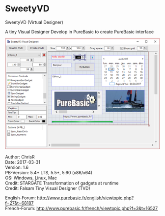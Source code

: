 # SweetyVD
SweetyVD (Virtual Designer)

A tiny Visual Designer Develop in PureBasic to create PureBasic interface

![Alt text](/ScreenShot/SweetyVD.png?raw=true "SweetyVD")

Author: ChrisR <br />
Date: 2017-03-31 <br />
Version: 1.6 <br />
PB-Version: 5.4* LTS, 5.5*, 5.60 (x86/x64) <br />
OS: Windows, Linux, Mac <br />
Credit: STARGÅTE Transformation of gadgets at runtime<br />
Credit: Falsam Tiny Visual Designer (TVD) <br />

English-Forum: http://www.purebasic.fr/english/viewtopic.php?f=27&t=68187 <br />
French-Forum: http://www.purebasic.fr/french/viewtopic.php?f=3&t=16527

